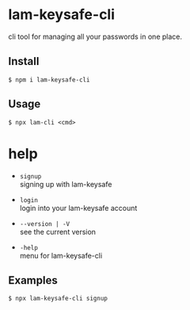 # lam-keysafe-cli
cli tool for managing all your passwords in one place. 

## Install

```
$ npm i lam-keysafe-cli
```

## Usage

```
$ npx lam-cli <cmd>
```

# help

- `signup`\
signing up with lam-keysafe


- `login`\
login into your lam-keysafe account


- `--version | -V`\
see the current version


- `-help`\
menu for lam-keysafe-cli

## Examples
```
$ npx lam-keysafe-cli signup
```
